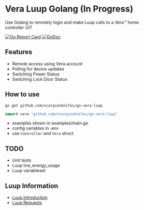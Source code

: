 # Vera Luup Golang (In Progress)

Use Golang to remotely login and make Luup calls to a Vera™ home controller UI7

[![Go Report Card](https://goreportcard.com/badge/github.com/scorpionknifes/go-vera-luup)](https://goreportcard.com/report/github.com/scorpionknifes/go-vera-luup) [![GoDoc](https://godoc.org/github.com/gogolfing/cbus?status.svg)](https://godoc.org/github.com/scorpionknifes/go-vera-luup)

## Features

- Remote access using Vera account
- Polling for device updates
- Switching Power Status
- Switching Lock Door Status

## How to use

`go get github.com/scorpionknifes/go-vera-luup`

```go
import vera "github.com/scorpionknifes/go-vera-luup"
```

- examples shown in examples/main.go
- config variables in .env
- use `Controller` and `Vera` struct

## TODO

- Unit tests
- Luup live_energy_usage
- Luup variableset

## Luup Information

- [Luup Introduction](http://wiki.micasaverde.com/index.php/Luup_Intro)
- [Luup Requests](http://wiki.micasaverde.com/index.php/Luup_Requests)
